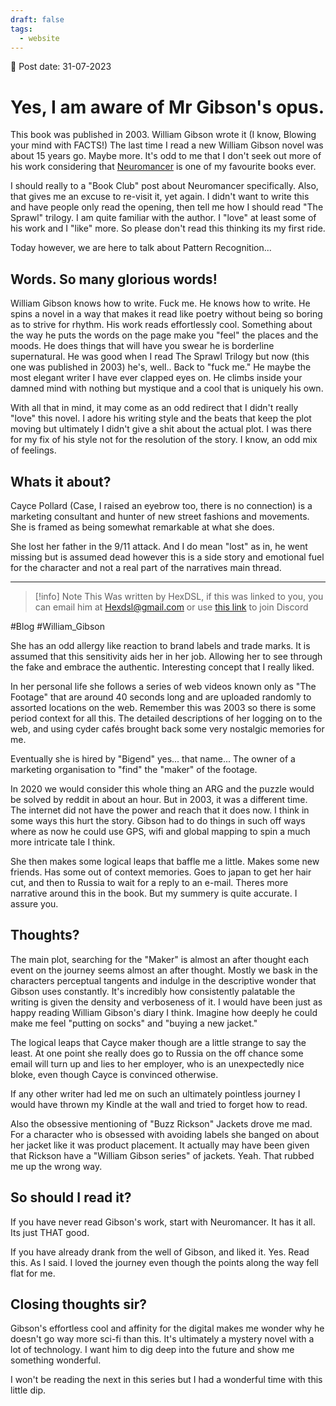 ```yaml
---
draft: false
tags:
  - website
---
```


📆 Post date: 31-07-2023

# Yes, I am aware of Mr Gibson's opus.

This book was published in 2003. William Gibson wrote it (I know, Blowing your mind with FACTS!) The last time I read a new William Gibson novel was about 15 years go. Maybe more. It's odd to me that I don't seek out more of his work considering that [Neuromancer](https://en.wikipedia.org/wiki/Neuromancer) is one of my favourite books ever.

I should really to a "Book Club" post about Neuromancer specifically. Also, that gives me an excuse to re-visit it, yet again. I didn't want to write this and have people only read the opening, then tell me how I should read "The Sprawl" trilogy. I am quite familiar with the author. I "love" at least some of his work and I "like" more. So please don't read this thinking its my first ride.

Today however, we are here to talk about Pattern Recognition...

## Words. So many glorious words!

William Gibson knows how to write. Fuck me. He knows how to write. He spins a novel in a way that makes it read like poetry without being so boring as to strive for rhythm. His work reads effortlessly cool. Something about the way he puts the words on the page make you "feel" the places and the moods. He does things that will have you swear he is borderline supernatural. He was good when I read The Sprawl Trilogy but now (this one was published in 2003) he's, well.. Back to "fuck me." He maybe the most elegant writer I have ever clapped eyes on. He climbs inside your damned mind with nothing but mystique and a cool that is uniquely his own.

With all that in mind, it may come as an odd redirect that I didn't really "love" this novel. I adore his writing style and the beats that keep the plot moving but ultimately I didn't give a shit about the actual plot. I was there for my fix of his style not for the resolution of the story. I know, an odd mix of feelings.

## Whats it about?

Cayce Pollard (Case, I raised an eyebrow too, there is no connection) is a marketing consultant and hunter of new street fashions and movements. She is framed as being somewhat remarkable at what she does.

She lost her father in the 9/11 attack. And I do mean "lost" as in, he went missing but is assumed dead however this is a side story and emotional fuel for the character and not a real part of the narratives main thread.

---

> [!info] Note
> This Was written by HexDSL, if this was linked to you, you can email him at [Hexdsl@gmail.com](mailto:hexdsl@gmail.com) or use [this link](https://discord.hexdsl.com) to join Discord

#Blog #William_Gibson

She has an odd allergy like reaction to brand labels and trade marks. It is assumed that this sensitivity aids her in her job. Allowing her to see through the fake and embrace the authentic. Interesting concept that I really liked.

In her personal life she follows a series of web videos known only as "The Footage" that are around 40 seconds long and are uploaded randomly to assorted locations on the web. Remember this was 2003 so there is some period context for all this. The detailed descriptions of her logging on to the web, and using cyder cafés brought back some very nostalgic memories for me.

Eventually she is hired by "Bigend" yes... that name... The owner of a marketing organisation to "find" the "maker" of the footage.

In 2020 we would consider this whole thing an ARG and the puzzle would be solved by reddit in about an hour. But in 2003, it was a different time. The internet did not have the power and reach that it does now. I think in some ways this hurt the story. Gibson had to do things in such off ways where as now he could use GPS, wifi and global mapping to spin a much more intricate tale I think.

She then makes some logical leaps that baffle me a little. Makes some new friends. Has some out of context memories. Goes to japan to get her hair cut, and then to Russia to wait for a reply to an e-mail. Theres more narrative around this in the book. But my summery is quite accurate. I assure you.

## Thoughts?

The main plot, searching for the "Maker" is almost an after thought each event on the journey seems almost an after thought. Mostly we bask in the characters perceptual tangents and indulge in the descriptive wonder that Gibson uses constantly. It's incredibly how consistently palatable the writing is given the density and verboseness of it. I would have been just as happy reading William Gibson's diary I think. Imagine how deeply he could make me feel "putting on socks" and "buying a new jacket."

The logical leaps that Cayce maker though are a little strange to say the least. At one point she really does go to Russia on the off chance some email will turn up and lies to her employer, who is an unexpectedly nice bloke, even though Cayce is convinced otherwise.

If any other writer had led me on such an ultimately pointless journey I would have thrown my Kindle at the wall and tried to forget how to read.

Also the obsessive mentioning of "Buzz Rickson" Jackets drove me mad. For a character who is obsessed with avoiding labels she banged on about her jacket like it was product placement. It actually may have been given that Rickson have a "William Gibson series" of jackets. Yeah. That rubbed me up the wrong way.

## So should I read it?

If you have never read Gibson's work, start with Neuromancer. It has it all. Its just THAT good.

If you have already drank from the well of Gibson, and liked it. Yes. Read this. As I said. I loved the journey even though the points along the way fell flat for me.

## Closing thoughts sir?

Gibson's effortless cool and affinity for the digital makes me wonder why he doesn't go way more sci-fi than this. It's ultimately a mystery novel with a lot of technology. I want him to dig deep into the future and show me something wonderful.

I won't be reading the next in this series but I had a wonderful time with this little dip.
